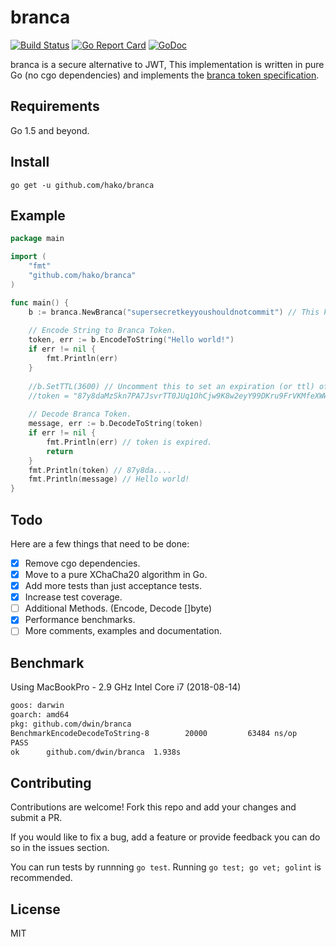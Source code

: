 # branca

[![Build Status](https://travis-ci.org/hako/branca.svg?branch=master)](https://travis-ci.org/hako/branca) [![Go Report Card](https://goreportcard.com/badge/github.com/hako/branca)](https://goreportcard.com/report/github.com/hako/branca)
[![GoDoc](https://godoc.org/github.com/hako/branca?status.svg)](https://godoc.org/github.com/hako/branca) 

branca is a secure alternative to JWT, This implementation is written in pure Go (no cgo dependencies) and implements the [branca token specification](https://github.com/tuupola/branca-spec).

## Requirements

Go 1.5 and beyond.

## Install

```
go get -u github.com/hako/branca
```

## Example

```go
package main

import (
	"fmt"
	"github.com/hako/branca"
)

func main() {
	b := branca.NewBranca("supersecretkeyyoushouldnotcommit") // This key must be exactly 32 bytes long.
	
	// Encode String to Branca Token.
	token, err := b.EncodeToString("Hello world!")
	if err != nil {
		fmt.Println(err)
	}
				
    //b.SetTTL(3600) // Uncomment this to set an expiration (or ttl) of the token (in seconds).
    //token = "87y8daMzSkn7PA7JsvrTT0JUq1OhCjw9K8w2eyY99DKru9FrVKMfeXWW8yB42C7u0I6jNhOdL5ZqL" // This token will be not allowed if a ttl is set.
	
	// Decode Branca Token.
	message, err := b.DecodeToString(token)
	if err != nil {
		fmt.Println(err) // token is expired.
		return
	}
	fmt.Println(token) // 87y8da....
	fmt.Println(message) // Hello world!
}
```

## Todo

Here are a few things that need to be done:

- [x] Remove cgo dependencies.
- [x] Move to a pure XChaCha20 algorithm in Go.
- [x] Add more tests than just acceptance tests.
- [x] Increase test coverage.
- [ ] Additional Methods. (Encode, Decode []byte)
- [x] Performance benchmarks.
- [ ] More comments, examples and documentation.

## Benchmark

Using MacBookPro - 2.9 GHz Intel Core i7 (2018-08-14)

```bash
goos: darwin
goarch: amd64
pkg: github.com/dwin/branca
BenchmarkEncodeDecodeToString-8   	   20000	     63484 ns/op	   12107 B/op	      60 allocs/op
PASS
ok  	github.com/dwin/branca	1.938s
```

## Contributing

Contributions are welcome! Fork this repo and add your changes and submit a PR.

If you would like to fix a bug, add a feature or provide feedback you can do so in the issues section.

You can run tests by runnning `go test`. Running `go test; go vet; golint` is recommended.

## License

MIT
